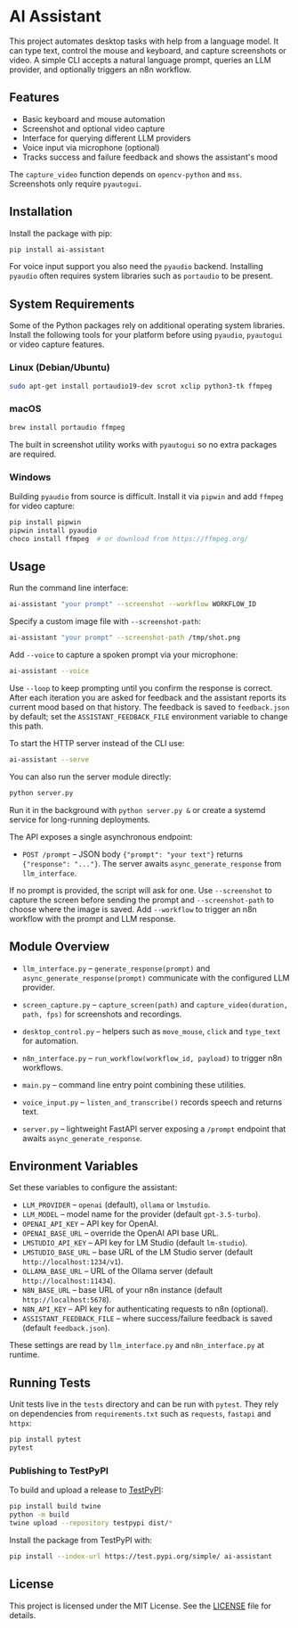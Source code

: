 # AI Assistant

This project automates desktop tasks with help from a language model. It can type text, control the mouse and keyboard, and capture screenshots or video. A simple CLI accepts a natural language prompt, queries an LLM provider, and optionally triggers an n8n workflow.

## Features

- Basic keyboard and mouse automation
- Screenshot and optional video capture
- Interface for querying different LLM providers
- Voice input via microphone (optional)
- Tracks success and failure feedback and shows the assistant's mood

The `capture_video` function depends on `opencv-python` and `mss`. Screenshots only require `pyautogui`.

## Installation

Install the package with pip:

```bash
pip install ai-assistant
```

For voice input support you also need the `pyaudio` backend. Installing
`pyaudio` often requires system libraries such as `portaudio` to be present.

## System Requirements

Some of the Python packages rely on additional operating system
libraries. Install the following tools for your platform before using
`pyaudio`, `pyautogui` or video capture features.

### Linux (Debian/Ubuntu)

```bash
sudo apt-get install portaudio19-dev scrot xclip python3-tk ffmpeg
```

### macOS

```bash
brew install portaudio ffmpeg
```
The built in screenshot utility works with `pyautogui` so no extra
packages are required.

### Windows

Building `pyaudio` from source is difficult. Install it via
`pipwin` and add `ffmpeg` for video capture:

```bash
pip install pipwin
pipwin install pyaudio
choco install ffmpeg  # or download from https://ffmpeg.org/
```

## Usage

Run the command line interface:

```bash
ai-assistant "your prompt" --screenshot --workflow WORKFLOW_ID
```
Specify a custom image file with `--screenshot-path`:

```bash
ai-assistant "your prompt" --screenshot-path /tmp/shot.png
```
Add `--voice` to capture a spoken prompt via your microphone:

```bash
ai-assistant --voice
```
Use `--loop` to keep prompting until you confirm the response is correct.
After each iteration you are asked for feedback and the assistant reports its
current mood based on that history.
The feedback is saved to `feedback.json` by default; set the
`ASSISTANT_FEEDBACK_FILE` environment variable to change this path.

To start the HTTP server instead of the CLI use:

```bash
ai-assistant --serve
```

You can also run the server module directly:

```bash
python server.py
```

Run it in the background with `python server.py &` or create a systemd service
for long-running deployments.

The API exposes a single asynchronous endpoint:

- `POST /prompt` – JSON body `{"prompt": "your text"}` returns `{"response": "..."}`.
  The server awaits `async_generate_response` from `llm_interface`.

If no prompt is provided, the script will ask for one. Use `--screenshot` to capture the screen before sending the prompt and `--screenshot-path` to choose where the image is saved. Add `--workflow` to trigger an n8n workflow with the prompt and LLM response.

## Module Overview

- `llm_interface.py` – `generate_response(prompt)` and `async_generate_response(prompt)` communicate with the configured LLM provider.
- `screen_capture.py` – `capture_screen(path)` and `capture_video(duration, path, fps)` for screenshots and recordings.
- `desktop_control.py` – helpers such as `move_mouse`, `click` and `type_text` for automation.
- `n8n_interface.py` – `run_workflow(workflow_id, payload)` to trigger n8n workflows.
- `main.py` – command line entry point combining these utilities.

- `voice_input.py` – `listen_and_transcribe()` records speech and returns text.

- `server.py` – lightweight FastAPI server exposing a `/prompt` endpoint that awaits `async_generate_response`.


## Environment Variables

Set these variables to configure the assistant:

- `LLM_PROVIDER` – `openai` (default), `ollama` or `lmstudio`.
- `LLM_MODEL` – model name for the provider (default `gpt-3.5-turbo`).
- `OPENAI_API_KEY` – API key for OpenAI.
- `OPENAI_BASE_URL` – override the OpenAI API base URL.
- `LMSTUDIO_API_KEY` – API key for LM Studio (default `lm-studio`).
- `LMSTUDIO_BASE_URL` – base URL of the LM Studio server (default `http://localhost:1234/v1`).
- `OLLAMA_BASE_URL` – URL of the Ollama server (default `http://localhost:11434`).
- `N8N_BASE_URL` – base URL of your n8n instance (default `http://localhost:5678`).
- `N8N_API_KEY` – API key for authenticating requests to n8n (optional).
- `ASSISTANT_FEEDBACK_FILE` – where success/failure feedback is saved
  (default `feedback.json`).

These settings are read by `llm_interface.py` and `n8n_interface.py` at runtime.

## Running Tests

Unit tests live in the `tests` directory and can be run with `pytest`.
They rely on dependencies from `requirements.txt` such as `requests`,
`fastapi` and `httpx`:

```bash
pip install pytest
pytest
```

### Publishing to TestPyPI

To build and upload a release to [TestPyPI](https://test.pypi.org/):

```bash
pip install build twine
python -m build
twine upload --repository testpypi dist/*
```

Install the package from TestPyPI with:

```bash
pip install --index-url https://test.pypi.org/simple/ ai-assistant
```

## License

This project is licensed under the MIT License. See the [LICENSE](LICENSE) file for details.
